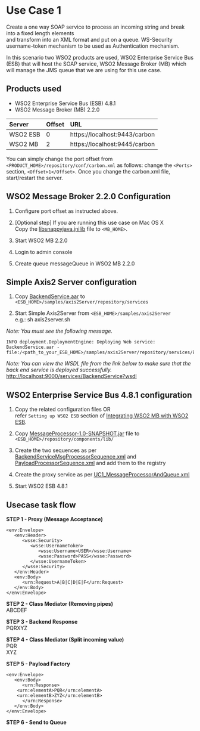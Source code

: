 Use Case 1
==========

Create a one way SOAP service to process an incoming string and break into a fixed length elements  
and transform into an XML format and put on a queue. WS-Security username-token mechanism to be used
as Authentication mechanism.

In this scenario two WSO2 products are used, WSO2 Enterprise Service Bus (ESB) that will host the SOAP service, WSO2 Message Broker (MB) which will manage the JMS queue that we are using for this use case.

Products used
-------------
* WSO2 Enterprise Service Bus (ESB) 4.8.1   
* WSO2 Message Broker (MB) 2.2.0  

| Server | Offset | URL |
|:-------|:-------|:-------|
| WSO2 ESB | 0 | https://localhost:9443/carbon |
| WSO2 MB | 2 | https://localhost:9445/carbon |

You can simply change the port offset from ```<PRODUCT_HOME>/repository/conf/carbon.xml``` as follows: change the ```<Ports>``` section, ```<Offset>1</Offset>```. Once you change the carbon.xml file, start/restart the server.

WSO2 Message Broker 2.2.0 Configuration
---------------------------------------

1. Configure port offset as instructed above.

2. [Optional step]
If you are running this use case on Mac OS X  
Copy the [libsnappyjava.jnilib](snappy-1.1.1-Mac-x86_64/libsnappyjava.jnilib) file to ```<MB_HOME>```.

3. Start WSO2 MB 2.2.0

4. Login to admin console

5. Create queue messageQueue in WSO2 MB 2.2.0

Simple Axis2 Server configuration
---------------------------------

1. Copy [BackendService.aar](Axis2Service/BackendService.aar) to ```<ESB_HOME>/samples/axis2Server/repository/services```   

2. Start Simple Axis2Server from ```<ESB_HOME>/samples/axis2Server```  
e.g.: sh axis2server.sh

*Note: You must see the following message.*  
```
INFO deployment.DeploymentEngine: Deploying Web service: BackendService.aar - file:/<path_to_your_ESB_HOME>/samples/axis2Server/repository/services/BackendService.aar
```

*Note: You can view the WSDL file from the link below to make sure that the back end service is deployed successfully.*
[http://localhost:9000/services/BackendService?wsdl](http://localhost:9000/services/BackendService?wsdl)

WSO2 Enterprise Service Bus 4.8.1 configuration
-----------------------------------------------

1. Copy the related configuration files OR  
refer ```Setting up WSO2 ESB``` section of [Integrating WSO2 MB with WSO2 ESB](https://docs.wso2.com/display/MB220/Integrating+WSO2+ESB).

2. Copy [MessageProcessor-1.0-SNAPSHOT.jar](MessageProcessor/target/MessageProcessor-1.0-SNAPSHOT.jar) file to ```<ESB_HOME>/repository/components/lib/``` 

2. Create the two sequences as per [BackendServiceMsgProcessorSequence.xml](ESB481/repository/registry-sequences/BackendServiceMsgProcessorSequence.xml) and [PayloadProcessorSequence.xml](ESB481/repository/registry-sequences/PayloadProcessorSequence.xml) and add them to the registry  

3. Create the proxy service as per [UC1_MessageProcessorAndQueue.xml](ESB481/repository/deployment/server/synapse-configs/default/proxy-services/OrganizationalInfoAPI.xml)

4. Start WSO2 ESB 4.8.1

Usecase task flow
-----------------

**STEP 1 - Proxy (Message Acceptance)**
```
<env:Envelope>
   <env:Header>
      <wsse:Security>
         <wsse:UsernameToken>
            <wsse:Username>USER</wsse:Username>
            <wsse:Password>PASS</wsse:Password>
         </wsse:UsernameToken>
      </wsse:Security>
   </env:Header>
   <env:Body>
      <urn:Request>A|B|C|D|E|F</urn:Request>
   </env:Body>
</env:Envelope>
```

**STEP 2 - Class Mediator (Removing pipes)**  
ABCDEF

**STEP 3 - Backend Response**  
PQRXYZ

**STEP 4 - Class Mediator (Split incoming value)**  
PQR  
XYZ  

**STEP 5 - Payload Factory**  
```
<env:Envelope>
   <env:Body>
      <urn:Response>
	<urn:elementA>PQR</urn:elementA>
	<urn:elementB>ZYZ</urn:elementB>
      </urn:Response>
   </env:Body>
</env:Envelope>
```

**STEP 6 - Send to Queue**
